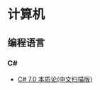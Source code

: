 

# 计算机

## 编程语言

### C#

- [C# 7.0 本质论(中文扫描版)](./blob/master/%E8%AE%A1%E7%AE%97%E6%9C%BA/%E7%BC%96%E7%A8%8B%E8%AF%AD%E8%A8%80/C%23/C%237%E6%9C%AC%E8%B4%A8%E8%AE%BA.pdf)
